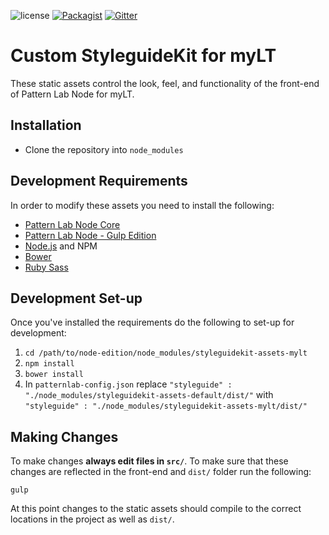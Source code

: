 ![license](https://img.shields.io/github/license/pattern-lab/styleguidekit-assets-default.svg)
[![Packagist](https://img.shields.io/packagist/v/pattern-lab/styleguidekit-assets-default.svg)](https://packagist.org/packages/pattern-lab/styleguidekit-assets-default) [![Gitter](https://img.shields.io/gitter/room/pattern-lab/frontend-viewer.svg)](https://gitter.im/pattern-lab/frontend-viewer)

# Custom StyleguideKit for myLT

These static assets control the look, feel, and functionality of the front-end of Pattern Lab Node for myLT.

## Installation

* Clone the repository into `node_modules`

## Development Requirements

In order to modify these assets you need to install the following:

* [Pattern Lab Node Core](https://github.com/pattern-lab/patternlab-node)
* [Pattern Lab Node - Gulp Edition](https://github.com/pattern-lab/edition-node-gulp)
* [Node.js](http://nodejs.org) and NPM
* [Bower](http://bower.io)
* [Ruby Sass](http://sass-lang.com/install)

## Development Set-up

Once you've installed the requirements do the following to set-up for development:

1. `cd /path/to/node-edition/node_modules/styleguidekit-assets-mylt`
2. `npm install`
3. `bower install`
4. In `patternlab-config.json` replace `"styleguide" : "./node_modules/styleguidekit-assets-default/dist/"` with `"styleguide" : "./node_modules/styleguidekit-assets-mylt/dist/"`

## Making Changes

To make changes **always edit files in `src/`**. To make sure that these changes are reflected in the front-end and `dist/` folder run the following:

    gulp

At this point changes to the static assets should compile to the correct locations in the project as well as `dist/`.
